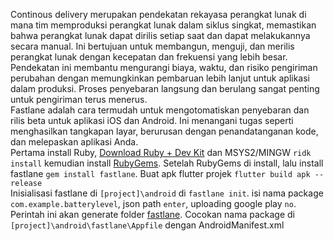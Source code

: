 Continous delivery merupakan pendekatan rekayasa perangkat lunak di mana tim memproduksi perangkat lunak dalam siklus singkat, 
memastikan bahwa perangkat lunak dapat dirilis setiap saat dan dapat melakukannya secara manual. 
Ini bertujuan untuk membangun, menguji, dan merilis perangkat lunak dengan kecepatan dan frekuensi yang lebih besar. 
Pendekatan ini membantu mengurangi biaya, waktu, dan risiko pengiriman perubahan dengan memungkinkan pembaruan lebih lanjut untuk aplikasi dalam produksi. 
Proses penyebaran langsung dan berulang sangat penting untuk pengiriman terus menerus.\
Fastlane adalah cara termudah untuk mengotomatiskan penyebaran dan rilis beta untuk aplikasi iOS dan Android. 
Ini menangani tugas seperti menghasilkan tangkapan layar, berurusan dengan penandatanganan kode, dan melepaskan aplikasi Anda.\
Pertama install Ruby, [Download Ruby + Dev Kit](https://www.ruby-lang.org/en/downloads/) dan MSYS2/MINGW `ridk install` kemudian install [RubyGems](https://rubygems.org/pages/download#formats). 
Setelah RubyGems di install, lalu install fastlane `gem install fastlane`. 
Buat apk flutter projek `flutter build apk --release`\
Inisialisasi fastlane di `[project]\android` di `fastlane init`. isi nama package `com.example.batterylevel`, json path `enter`, uploading google play `no`. 
Perintah ini akan generate folder [fastlane](https://github.com/Fourthten/praxis-academy/tree/master/novice/04-05/kasus/fastlane). 
Cocokan nama package di `[project]\android\fastlane\Appfile` dengan AndroidManifest.xml